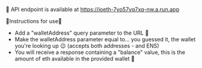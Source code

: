🚀 API endpoint is available at https://ioeth-7yo57vq7xq-nw.a.run.app

📝Instructions for use📝

- Add a "walletAddress" query parameter to the URL 🔗
- Make the walletAddress parameter equal to... you guessed it, the wallet you're looking up 😉 (accepts both addresses - and ENS)
- You will receive a response containing a "balance" value, this is the amount of eth available in the provided wallet 🤑